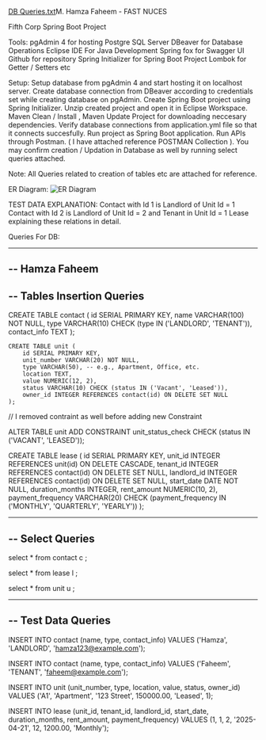 [DB Queries.txt](https://github.com/user-attachments/files/19846371/DB.Queries.txt)M. Hamza Faheem   -  FAST NUCES

Fifth Corp Spring Boot Project

Tools:
 pgAdmin 4 for hosting Postgre SQL Server
 DBeaver for Database Operations
 Eclipse IDE For Java Development
 Spring fox for Swagger UI
 Github for repository
 Spring Initializer for Spring Boot Project
 Lombok for Getter / Setters etc

Setup:
 Setup database from pgAdmin 4 and start hosting it on localhost server.
 Create database connection from DBeaver according to credentials set while creating database on pgAdmin.
 Create Spring Boot project using Spring Initializer.
 Unzip created project and open it in Eclipse Workspace.
 Maven Clean / Install , Maven Update Project for downloading neccesary dependencies.
 Verify database connections from application.yml file so that it connects succesfully.
 Run project as Spring Boot application. 
 Run APIs through Postman. ( I have attached reference POSTMAN Collection ).
 You may confirm creation / Updation in Database as well by running select queries attached.

 Note: All Queries related to creation of tables etc are attached for reference.

ER Diagram: 
![ER Diagram](https://github.com/user-attachments/assets/07a44c77-47bf-47b2-9d4d-8e8d4008f2d1)

TEST DATA EXPLANATION:
Contact with Id 1 is Landlord of Unit Id = 1
Contact with Id 2 is Landlord of Unit Id = 2 and Tenant in Unit Id = 1
Lease explaining these relations in detail.

Queries For DB:

-------------------------------------------------------------------------------------------------------------------------------------------
--                 Hamza Faheem
-------------------------------------------------------------------------------------------------------------------------------------------
--            Tables Insertion Queries
-------------------------------------------------------------------------------------------------------------------------------------------

CREATE TABLE contact (
    id SERIAL PRIMARY KEY,
    name VARCHAR(100) NOT NULL,
    type VARCHAR(10) CHECK (type IN ('LANDLORD', 'TENANT')),
    contact_info TEXT
);

	CREATE TABLE unit (
	    id SERIAL PRIMARY KEY,
	    unit_number VARCHAR(20) NOT NULL,
	    type VARCHAR(50), -- e.g., Apartment, Office, etc.
	    location TEXT,
	    value NUMERIC(12, 2),
	    status VARCHAR(10) CHECK (status IN ('Vacant', 'Leased')),
	    owner_id INTEGER REFERENCES contact(id) ON DELETE SET NULL
	);

// I removed contraint as well before adding new Constraint

ALTER TABLE unit
ADD CONSTRAINT unit_status_check CHECK (status IN ('VACANT', 'LEASED'));


CREATE TABLE lease (
    id SERIAL PRIMARY KEY,
    unit_id INTEGER REFERENCES unit(id) ON DELETE CASCADE,
    tenant_id INTEGER REFERENCES contact(id) ON DELETE SET NULL,
    landlord_id INTEGER REFERENCES contact(id) ON DELETE SET NULL,
    start_date DATE NOT NULL,
    duration_months INTEGER,
    rent_amount NUMERIC(10, 2),
    payment_frequency VARCHAR(20) CHECK (payment_frequency IN ('MONTHLY', 'QUARTERLY', 'YEARLY'))
);

-------------------------------------------------------------------------------------------------------------------------------------------
--            Select Queries
-------------------------------------------------------------------------------------------------------------------------------------------


select * from contact c ;

select * from lease l ;

select * from unit u ;



-------------------------------------------------------------------------------------------------------------------------------------------
--            Test Data Queries
-------------------------------------------------------------------------------------------------------------------------------------------


INSERT INTO contact (name, type, contact_info)
VALUES ('Hamza', 'LANDLORD', 'hamza123@example.com');

INSERT INTO contact (name, type, contact_info)
VALUES ('Faheem', 'TENANT', 'faheem@example.com');

INSERT INTO unit (unit_number, type, location, value, status, owner_id)
VALUES ('A1', 'Apartment', '123 Street', 150000.00, 'Leased', 1);

INSERT INTO lease (unit_id, tenant_id, landlord_id, start_date, duration_months, rent_amount, payment_frequency)
VALUES (1, 1, 2, '2025-04-21', 12, 1200.00, 'Monthly');


